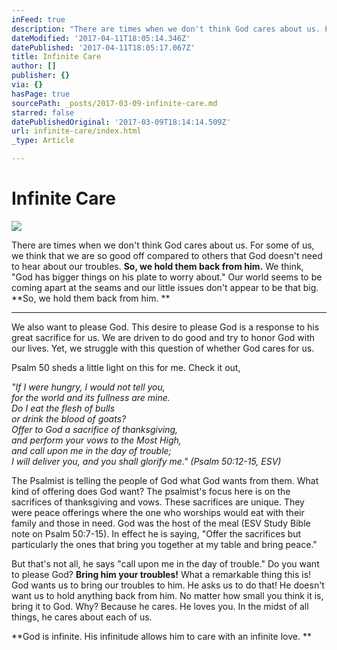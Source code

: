 ```yaml
---
inFeed: true
description: "There are times when we don't think God cares about us. For some of us, we think that we are so good off compared to others that God doesn't need to hear about our troubles.\_So, we hold them back from him.\_We think, \"God has bigger things on his plate to worry about.\" Our world seems to be coming apart at the seams and our little issues don't appear to be that big.\_So, we hold them back from him.\_"
dateModified: '2017-04-11T18:05:14.346Z'
datePublished: '2017-04-11T18:05:17.067Z'
title: Infinite Care
author: []
publisher: {}
via: {}
hasPage: true
sourcePath: _posts/2017-03-09-infinite-care.md
starred: false
datePublishedOriginal: '2017-03-09T18:14:14.509Z'
url: infinite-care/index.html
_type: Article

---
```

# Infinite Care
![](https://the-grid-user-content.s3-us-west-2.amazonaws.com/be4cbafa-9ffe-405d-92a5-fb6170331d82.jpg)

There are times when we don't think God cares about us. For some of us, we think that we are so good off compared to others that God doesn't need to hear about our troubles. **So, we hold them back from him.** We think, "God has bigger things on his plate to worry about." Our world seems to be coming apart at the seams and our little issues don't appear to be that big. **So, we hold them back from him. **

---

We also want to please God. This desire to please God is a response to his great sacrifice for us. We are driven to do good and try to honor God with our lives. Yet, we struggle with this question of whether God cares for us.

Psalm 50 sheds a little light on this for me. Check it out,

_"If I were hungry, I would not tell you,  
for the world and its fullness are mine.  
Do I eat the flesh of bulls  
or drink the blood of goats?  
Offer to God a sacrifice of thanksgiving,  
and perform your vows to the Most High,  
and call upon me in the day of trouble;  
I will deliver you, and you shall glorify me." (Psalm 50:12-15, ESV)_

The Psalmist is telling the people of God what God wants from them. What kind of offering does God want? The psalmist's focus here is on the sacrifices of thanksgiving and vows. These sacrifices are unique. They were peace offerings where the one who worships would eat with their family and those in need. God was the host of the meal (ESV Study Bible note on Psalm 50:7-15). In effect he is saying, "Offer the sacrifices but particularly the ones that bring you together at my table and bring peace."

But that's not all, he says "call upon me in the day of trouble." Do you want to please God? **Bring him your troubles!** What a remarkable thing this is! God wants us to bring our troubles to him. He asks us to do that! He doesn't want us to hold anything back from him. No matter how small you think it is, bring it to God. Why? Because he cares. He loves you. In the midst of all things, he cares about each of us.

**God is infinite. His infinitude allows him to care with an infinite love. **